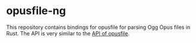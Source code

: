 # opusfile-ng

This repository contains bindings for opusfile for parsing Ogg Opus files in Rust.
The API is very similar to the [API of opusfile](https://www.opus-codec.org/docs/).
